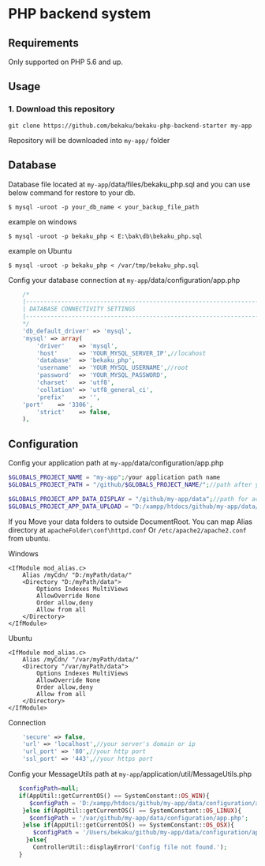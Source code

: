 # PHP backend system

Requirements
------------

Only supported on PHP 5.6 and up.

## Usage

### 1. Download this repository
```
git clone https://github.com/bekaku/bekaku-php-backend-starter my-app
```

Repository will be downloaded into `my-app/` folder

## Database

Database file located at `my-app`/data/files/bekaku_php.sql and you can use below command for restore to your db.

```
$ mysql -uroot -p your_db_name < your_backup_file_path
```
example on windows
```
$ mysql -uroot -p bekaku_php < E:\bak\db\bekaku_php.sql
```
example on Ubuntu
```
$ mysql -uroot -p bekaku_php < /var/tmp/bekaku_php.sql
```
Config your database connection at `my-app`/data/configuration/app.php
```php
    /*
    |--------------------------------------------------------------------------
    | DATABASE CONNECTIVITY SETTINGS
    |--------------------------------------------------------------------------
    */
    'db_default_driver' => 'mysql',
    'mysql' => array(
        'driver'    => 'mysql',
        'host'      => 'YOUR_MYSQL_SERVER_IP',//locahost
        'database'  => 'bekaku_php',
        'username'  => 'YOUR_MYSQL_USERNAME',//root
        'password'  => 'YOUR_MYSQL_PASSWORD',
        'charset'   => 'utf8',
        'collation' => 'utf8_general_ci',
        'prefix'    => '',
	'port'    => '3306',
        'strict'    => false,
    ),
```
## Configuration
 Config your application path at `my-app`/data/configuration/app.php 
 
 ```php
$GLOBALS_PROJECT_NAME = "my-app";/your application path name
$GLOBALS_PROJECT_PATH = "/github/$GLOBALS_PROJECT_NAME/";//path after your web server DocumentRoot 

$GLOBALS_PROJECT_APP_DATA_DISPLAY = "/github/my-app/data";//path for access from public
$GLOBALS_PROJECT_APP_DATA_UPLOAD = "D:/xampp/htdocs/github/my-app/data/";//real path of 'data' folder
```
If you Move your data folders to outside DocumentRoot. You can map Alias directory at `apacheFolder\conf\httpd.conf` Or `/etc/apache2/apache2.conf` from ubuntu.

Windows
```
<IfModule mod_alias.c>
    Alias /myCdn/ "D:/myPath/data/"
    <Directory "D:/myPath/data">
        Options Indexes MultiViews
        AllowOverride None
        Order allow,deny
        Allow from all
    </Directory>	
</IfModule>
```
Ubuntu
```
<IfModule mod_alias.c>
    Alias /myCdn/ "/var/myPath/data/"
    <Directory "/var/myPath/data">
        Options Indexes MultiViews
        AllowOverride None
        Order allow,deny
        Allow from all
    </Directory>
</IfModule>
```
Connection
```php
    'secure' => false,
    'url' => 'localhost',//your server's domain or ip
    'url_port' => '80',//your http port
    'ssl_port' => '443',//your https port
```

 Config your MessageUtils path at `my-app`/application/util/MessageUtils.php 
 ```php
    $configPath=null;
    if(AppUtil::getCurrentOS() == SystemConstant::OS_WIN){
       $configPath = 'D:/xampp/htdocs/github/my-app/data/configuration/app.php';
     }else if(AppUtil::getCurrentOS() == SystemConstant::OS_LINUX){
       $configPath = '/var/github/my-app/data/configuration/app.php';
     }else if(AppUtil::getCurrentOS() == SystemConstant::OS_OSX){
        $configPath = '/Users/bekaku/github/my-app/data/configuration/app.php';
      }else{
        ControllerUtil::displayError('Config file not found.');
    }
 ```
